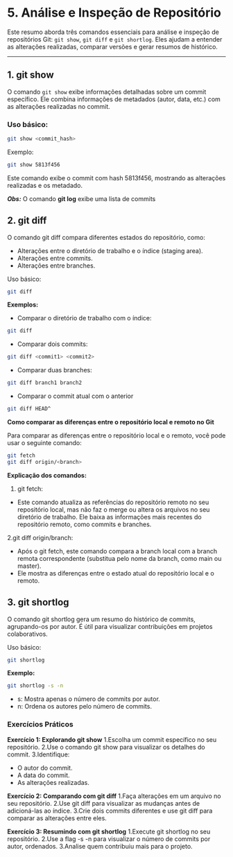 # 5. Análise e Inspeção de Repositório

Este resumo aborda três comandos essenciais para análise e inspeção de repositórios Git: `git show`, `git diff` e `git shortlog`. Eles ajudam a entender as alterações realizadas, comparar versões e gerar resumos de histórico.

---

## **1. git show**
O comando `git show` exibe informações detalhadas sobre um commit específico. Ele combina informações de metadados (autor, data, etc.) com as alterações realizadas no commit.

### **Uso básico:**
```bash
git show <commit_hash>
```
Exemplo:

```bash
git show 5813f456
```

Este comando exibe o commit com hash 5813f456, mostrando as alterações realizadas e os metadado.

***Obs:*** O comando **git log** exibe uma lista de commits
## 2. git diff
O comando git diff compara diferentes estados do repositório, como:
- Alterações entre o diretório de trabalho e o índice (staging area).
- Alterações entre commits.
- Alterações entre branches.

Uso básico:

```bash
git diff
```

**Exemplos:** 
- Comparar o diretório de trabalho com o índice:
```bash
git diff
```

- Comparar dois commits:

```bash
git diff <commit1> <commit2>
```

- Comparar duas branches:


```bash
git diff branch1 branch2
```

- Comparar o commit atual com o anterior

```bash
git diff HEAD^
```

**Como comparar as diferenças entre o repositório local e remoto no Git**

Para comparar as diferenças entre o repositório local e o remoto, você pode usar o seguinte comando:

```bash
git fetch
git diff origin/<branch>
```
**Explicação dos comandos:**

1. git fetch:
- Este comando atualiza as referências do repositório remoto no seu repositório local, mas não faz o merge ou altera os arquivos no seu diretório de trabalho. Ele baixa as informações mais recentes do repositório remoto, como commits e branches.

2.git diff origin/branch:
- Após o git fetch, este comando compara a branch local com a branch remota correspondente (substitua <branch> pelo nome da branch, como main ou master).
- Ele mostra as diferenças entre o estado atual do repositório local e o remoto.


## 3. git shortlog
O comando git shortlog gera um resumo do histórico de commits, agrupando-os por autor. É útil para visualizar contribuições em projetos colaborativos.

Uso básico:

```bash
git shortlog
```

**Exemplo:**

```bash
git shortlog -s -n
```
- s: Mostra apenas o número de commits por autor.
- n: Ordena os autores pelo número de commits.

### Exercícios Práticos

**Exercício 1: Explorando git show**
1.Escolha um commit específico no seu repositório.
2.Use o comando git show para visualizar os detalhes do commit.
3.Identifique:
- O autor do commit.
- A data do commit.
- As alterações realizadas.


**Exercício 2: Comparando com git diff**
1.Faça alterações em um arquivo no seu repositório.
2.Use git diff para visualizar as mudanças antes de adicioná-las ao índice.
3.Crie dois commits diferentes e use git diff <commit1> <commit2> para comparar as alterações entre eles.

**Exercício 3: Resumindo com git shortlog**
1.Execute git shortlog no seu repositório.
2.Use a flag -s -n para visualizar o número de commits por autor, ordenados.
3.Analise quem contribuiu mais para o projeto.